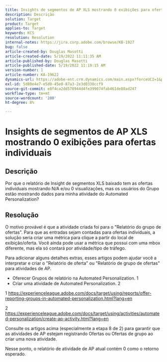 ```yaml
---
title: Insights de segmentos de AP XLS mostrando 0 exibições para ofertas individuais
description: Descrição
solution: Target
product: Target
applies-to: Target
keywords: KCS
resolution: Resolution
internal-notes: https://jira.corp.adobe.com/browse/KB-1927
bug: false
article-created-by: Douglas Masotti
article-created-date: 5/19/2022 11:11:35 AM
article-published-by: Douglas Masotti
article-published-date: 5/19/2022 11:19:15 AM
version-number: 1
article-number: KA-19622
dynamics-url: https://adobe-ent.crm.dynamics.com/main.aspx?forceUCI=1&pagetype=entityrecord&etn=knowledgearticle&id=b14ad66f-64d7-ec11-a7b5-000d3a3add22
exl-id: 5d80e4e7-e5d0-45e0-87a3-2e3d0330ccf9
source-git-commit: e8f4ca2dd578944d4fe399074fab461de88ad247
workflow-type: tm+mt
source-wordcount: '200'
ht-degree: 8%

---
```


# Insights de segmentos de AP XLS mostrando 0 exibições para ofertas individuais

## Descrição


Por que o relatório de Insight de segmentos XLS baixado tem as ofertas individuais mostrando N/A e/ou 0 visualizações, mas os usuários do Grupo estão mostrando dados para minha atividade do Automated Personalization?


## Resolução


O motivo provável é que a atividade criada foi para o &quot;Relatório do grupo de ofertas&quot;. Para que as entradas sejam contadas para ofertas individuais, a solução seria criar uma métrica para clique a partir do local de exibição/oferta. Você ainda pode usar a métrica que possui com uma mbox diferente, mas ela só contará por atividade/tipo de tráfego.

Para adicionar alguns detalhes extras, esses artigos podem ajudar você a interpretar e criar o &quot;Relatório de oferta&quot; ou &quot;Relatório de grupo de ofertas&quot; para atividades de AP.
- Oferecer Grupos de relatório na Automated Personalization. 1
- Criar uma atividade de Automated Personalization. 2

1 https://experienceleague.adobe.com/docs/target/using/reports/offer-reporting-groups-in-automated-personalization.html?lang=en

2 https://experienceleague.adobe.com/docs/target/using/activities/automated-personalization/create-ap-activity.html?lang=en

Consulte os artigos acima (especialmente a etapa 8 de 2) para garantir que as atividades de AP estejam registrando Ofertas ou Ofertas de grupo ao criar uma nova atividade.

Nesse ponto, o relatório de atividade de AP atual contém 0 como o retorno esperado.
